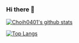 ### Hi there 👋

[![Choih0401's github stats](https://github-readme-stats.vercel.app/api?username=Choih0401&show_icons=true)](https://github.com/Choih0401)

[![Top Langs](https://github-readme-stats.vercel.app/api/top-langs/?username=Choih0401&layout=compact)](https://github.com/Choih0401)
